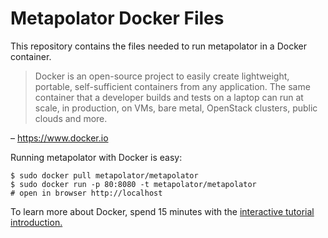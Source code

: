 Metapolator Docker Files
======================

This repository contains the files needed to run metapolator in a Docker container.

> Docker is an open-source project to easily create lightweight, portable, self-sufficient containers from any application. The same container that a developer builds and tests on a laptop can run at scale, in production, on VMs, bare metal, OpenStack clusters, public clouds and more. 

– https://www.docker.io

Running metapolator with Docker is easy:

```
$ sudo docker pull metapolator/metapolator
$ sudo docker run -p 80:8080 -t metapolator/metapolator
# open in browser http://localhost
```

To learn more about Docker, spend 15 minutes with the [interactive tutorial introduction.](https://www.docker.io/gettingstarted/)
